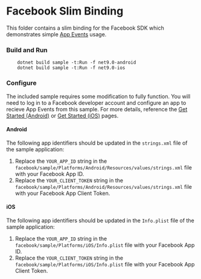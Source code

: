 # Facebook Slim Binding
This folder contains a slim binding for the Facebook SDK which demonstrates simple [App Events][0] usage.

### Build and Run
```shell
    dotnet build sample -t:Run -f net9.0-android
    dotnet build sample -t:Run -f net9.0-ios
```

### Configure
The included sample requires some modification to fully function. You will need to log in to
a Facebook developer account and configure an app to recieve App Events from this sample.
For more details, reference the [Get Started (Android)][1] or [Get Started (iOS)][2] pages.

#### Android
The following app identifiers should be updated in the `strings.xml` file of the sample application:

1. Replace the `YOUR_APP_ID` string in the `facebook/sample/Platforms/Android/Resources/values/strings.xml` file with your Facebook App ID.
2. Replace the `YOUR_CLIENT_TOKEN` string in the `facebook/sample/Platforms/Android/Resources/values/strings.xml` file with your Facebook App Client Token.

#### iOS
The following app identifiers should be updated in the `Info.plist` file of the sample application:

1. Replace the `YOUR_APP_ID` string in the `facebook/sample/Platforms/iOS/Info.plist` file with your Facebook App ID.
2. Replace the `YOUR_CLIENT_TOKEN` string in the `facebook/sample/Platforms/iOS/Info.plist` file with your Facebook App Client Token.


[0]: https://developers.facebook.com/docs/app-events/
[1]: https://developers.facebook.com/docs/app-events/getting-started-app-events-android
[2]: https://developers.facebook.com/docs/app-events/getting-started-app-events-ios
